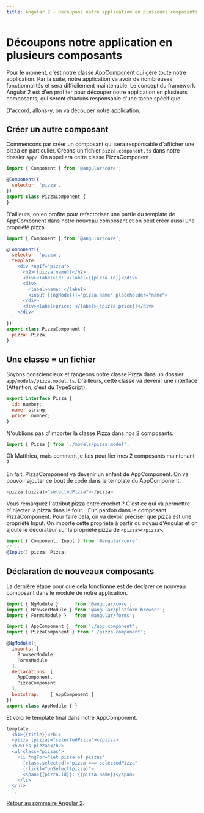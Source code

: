 ```yaml
---
title: Angular 2 - Découpons notre application en plusieurs composants
---
```


# Découpons notre application en plusieurs composants

Pour le moment, c'est notre classe AppComponent qui gère toute notre application. Par la suite, notre application va avoir de nombreuses fonctionnalités et sera difficilement maintenable. Le concept du framework Angular 2 est d'en profiter pour découper notre application en plusieurs composants, qui seront chacuns responsable d'une tache spécifique.

D'accord, allons-y, on va découper notre application.

## Créer un autre composant

Commencons par créer un composant qui sera responsable d'afficher une pizza en particulier. Créons un fichier ```pizza.component.ts``` dans notre dossier ```app/```. On appellera cette classe PizzaComponent.

```js
import { Component } from '@angular/core';

@Component({
  selector: 'pizza',
})
export class PizzaComponent {
}
```

D'ailleurs, on en profite pour refactoriser une partie du template de AppComponent dans notre nouveau composant et on peut créer aussi une propriété pizza.

```js
import { Component } from '@angular/core';

@Component({
  selector: 'pizza',
  template: `
    <div *ngIf="pizza">
      <h2>{{pizza.name}}</h2>
      <div><label>id: </label>{{pizza.id}}</div>
      <div>
        <label>name: </label>
        <input [(ngModel)]="pizza.name" placeholder="name">
      </div>
      <div><label>price: </label>{{pizza.price}}</div>
    </div>
  `
})
export class PizzaComponent {
  pizza: Pizza;
}
```

## Une classe = un fichier

Soyons consciencieux et rangeons notre classe Pizza dans un dossier ```app/models/pizza.model.ts```. D'ailleurs, cette classe va devenir une interface (Attention, c'est du TypeScript).

```js
export interface Pizza {
  id: number;
  name: string;
  price: number;
}
```

N'oublions pas d'importer la classe Pizza dans nos 2 composants.

```js
import { Pizza } from './models/pizza.model';
```

Ok Matthieu, mais comment je fais pour lier mes 2 composants maintenant ?

En fait, PizzaComponent va devenir un enfant de AppComponent. On va pouvoir ajouter ce bout de code dans le template du AppComponent.

```js
<pizza [pizza]="selectedPizza"></pizza>
```

Vous remarquez l'attribut pizza entre crochet ? C'est ce qui va permettre d'injecter la pizza dans le four... Euh pardon dans le composant PizzaComponent. Pour faire cela, on va devoir préciser que pizza est une propriété Input. On importe cette propriété à partir du noyau d'Angular et on ajoute le décorateur sur la propriété pizza de ```<pizza></pizza>```.

```js
import { Component, Input } from '@angular/core';
// ...
@Input() pizza: Pizza;
```

## Déclaration de nouveaux composants

La dernière étape pour que cela fonctionne est de déclarer ce nouveau composant dans le module de notre application.

```js
import { NgModule }      from '@angular/core';
import { BrowserModule } from '@angular/platform-browser';
import { FormsModule }   from '@angular/forms';

import { AppComponent }  from './app.component';
import { PizzaComponent } from './pizza.component';

@NgModule({
  imports: [
    BrowserModule,
    FormsModule
  ],
  declarations: [
    AppComponent,
    PizzaComponent
  ],
  bootstrap:    [ AppComponent ]
})
export class AppModule { }
```

Et voici le template final dans notre AppComponent.

```js
template: `
  <h1>{{title}}</h1>
  <pizza [pizza]="selectedPizza"></pizza>
  <h2>Les pizzas</h2>
  <ul class="pizzas">
    <li *ngFor="let pizza of pizzas"
      [class.selected]="pizza === selectedPizza"
      (click)="onSelect(pizza)">
      <span>{{pizza.id}}: {{pizza.name}}</span>
    </li>
  </ul>
  `,
```

[Retour au sommaire Angular 2](../angular2).
